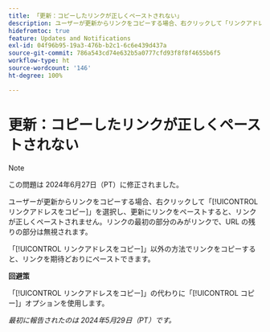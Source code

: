 ```yaml
---
title: 「更新：コピーしたリンクが正しくペーストされない」
description: ユーザーが更新からリンクをコピーする場合、右クリックして「リンクアドレスをコピー」を選択し、更新にリンクをペーストすると、リンクが正しくペーストされません。リンクの最初の部分のみがリンクで、URL の残りの部分は無視されます。
hidefromtoc: true
feature: Updates and Notifications
exl-id: 04f96b95-19a3-476b-b2c1-6c6e439d437a
source-git-commit: 786a543cd74e632b5a0777cfd93f8f8f4655b6f5
workflow-type: ht
source-wordcount: '146'
ht-degree: 100%

---
```


# 更新：コピーしたリンクが正しくペーストされない

>[!NOTE]
>
>この問題は 2024年6月27日（PT）に修正されました。

ユーザーが更新からリンクをコピーする場合、右クリックして「[!UICONTROL リンクアドレスをコピー]」を選択し、更新にリンクをペーストすると、リンクが正しくペーストされません。リンクの最初の部分のみがリンクで、URL の残りの部分は無視されます。

「[!UICONTROL リンクアドレスをコピー]」以外の方法でリンクをコピーすると、リンクを期待どおりにペーストできます。

**回避策**

「[!UICONTROL リンクアドレスをコピー]」の代わりに「[!UICONTROL コピー]」オプションを使用します。

_最初に報告されたのは 2024年5月29日（PT）です。_
